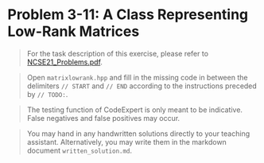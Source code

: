 # Problem 3-11: A Class Representing Low-Rank Matrices

> For the task description of this exercise, please refer to [NCSE21_Problems.pdf](
https://www.sam.math.ethz.ch/~grsam/NCSE21/HOMEWORK/NCSE21_Problems.pdf). 

> Open `matrixlowrank.hpp` and fill in the missing code in between the delimiters `// START` and `// END` according to the instructions preceded by `// TODO:`.

> The testing function of CodeExpert is only meant to be indicative. False negatives and false positives may occur.

> You may hand in any handwritten solutions directly to your teaching assistant. Alternatively, you may write them in the markdown document `written_solution.md`.
